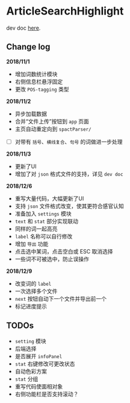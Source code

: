 # ArticleSearchHighlight

dev doc [here](https://paper.dropbox.com/doc/Highlight--AQkFFHEWssEyZmabAx6rhsCrAg-EIRkx2e3hrhBXb1q0yJeD).

## Change log

__2018/11/1__

 - 增加词数统计模块
 - 右侧信息栏悬浮固定
 - 更改 `POS-tagging` 类型


__2018/11/2__

 - 异步加载数据
 - 合并“文件上传”按钮到 `app` 页面
 - 主页自动重定向到 `spactParser/`
 - [ ] 对带有 `括号`、`横线复合`、`句号` 的词做进一步处理

 __2018/11/3__

  - 更新了UI
  - 增加了对 `json` 格式文件的支持，详见 `dev doc`

__2018/12/6__

 - 重写大量代码，大幅更新了UI
 - 支持 `json` 文件格式改变，使其更符合感官认知
 - 准备加入 `settings` 模块
 - `text` 和 `stat` 部分实现联动
 - 同样的词一起高亮
 - `label` 名称可以自行修改
 - 增加 `导出` 功能
 - 点击选中某词，点击空白或 ESC 取消选择
 - 一些词不可被选中，防止误操作

__2018/12/9__

 - 改变词的 `label`
 - 一次选择多个文件
 - `next` 按钮自动下一个文件并导出前一个
 - 标记进度提示

## TODOs

 - `setting` 模块
  - 后端选择
  - 是否展开 `infoPanel`
 - `stat` 右键修改可更改状态
 - 自动色彩方案
 - `stat` 分组
 - 重写代码使面相对象
 - 右侧功能栏是否支持滚动？
